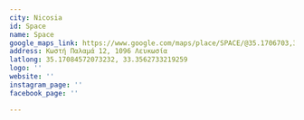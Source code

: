 ```yaml
---
city: Nicosia
id: Space
name: Space
google_maps_link: https://www.google.com/maps/place/SPACE/@35.1706703,33.3518101,17z/data=!3m1!4b1!4m5!3m4!1s0x14de17513db98fb7:0x9bd3c046f2f719b9!8m2!3d35.1706704!4d33.3562948
address: Κωστή Παλαμά 12, 1096 Λευκωσία
latlong: 35.17084572073232, 33.3562733219259
logo: ''
website: ''
instagram_page: ''
facebook_page: ''

---
```

